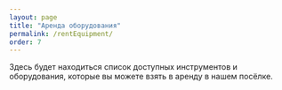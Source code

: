 ```yaml
---
layout: page
title: "Аренда оборудования"
permalink: /rentEquipment/
order: 7
---
```

<p>Здесь будет находиться список доступных инструментов и оборудования, которые вы можете взять в аренду в нашем посёлке.</p> 
